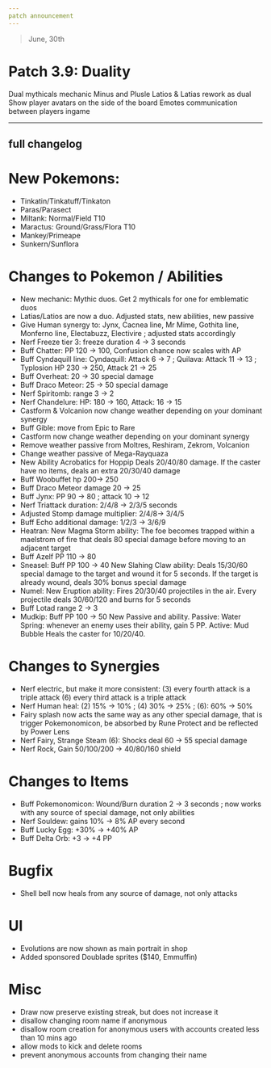 ```yaml
---
patch announcement
---
```


> June, 30th

# Patch 3.9: Duality

Dual mythicals mechanic
Minus and Plusle
Latios & Latias rework as dual
Show player avatars on the side of the board
Emotes communication between players ingame

---

## full changelog

# New Pokemons:

- Tinkatin/Tinkatuff/Tinkaton
- Paras/Parasect
- Miltank: Normal/Field T10
- Maractus: Ground/Grass/Flora T10
- Mankey/Primeape
- Sunkern/Sunflora

# Changes to Pokemon / Abilities

- New mechanic: Mythic duos. Get 2 mythicals for one for emblematic duos
- Latias/Latios are now a duo. Adjusted stats, new abilities, new passive
- Give Human synergy to: Jynx, Cacnea line, Mr Mime, Gothita line, Monferno line, Electabuzz, Electivire ; adjusted stats accordingly
- Nerf Freeze tier 3: freeze duration 4 → 3 seconds
- Buff Chatter: PP 120 → 100, Confusion chance now scales with AP
- Buff Cyndaquill line: Cyndaquill: Attack 6 → 7 ; Quilava: Attack 11 → 13 ; Typlosion HP 230 → 250, Attack 21 → 25
- Buff Overheat: 20 → 30 special damage
- Buff Draco Meteor: 25 → 50 special damage
- Nerf Spiritomb: range 3 → 2
- Nerf Chandelure: HP: 180 → 160, Attack: 16 → 15
- Castform & Volcanion now change weather depending on your dominant synergy
- Buff Gible: move from Epic to Rare
- Castform now change weather depending on your dominant synergy
- Remove weather passive from Moltres, Reshiram, Zekrom, Volcanion
- Change weather passive of Mega-Rayquaza
- New Ability Acrobatics for Hoppip Deals 20/40/80 damage. If the caster have no items, deals an extra 20/30/40 damage
- Buff Woobuffet hp 200-> 250
- Buff Draco Meteor damage 20 -> 25
- Buff Jynx: PP 90 -> 80 ; attack 10 -> 12
- Nerf Triattack duration: 2/4/8 → 2/3/5 seconds
- Adjusted Stomp damage multiplier: 2/4/8→ 3/4/5
- Buff Echo additional damage: 1/2/3 → 3/6/9
- Heatran: New Magma Storm ability: The foe becomes trapped within a maelstrom of fire that deals 80 special damage before moving to an adjacent target
- Buff Azelf PP 110 -> 80
- Sneasel: Buff PP 100 -> 40 New Slahing Claw ability: Deals 15/30/60 special damage to the target and wound it for 5 seconds. If the target is already wound, deals 30% bonus special damage
- Numel: New Eruption ability: Fires 20/30/40 projectiles in the air. Every projectile deals 30/60/120 and burns for 5 seconds
- Buff Lotad range 2 -> 3
- Mudkip: Buff PP 100 -> 50 New Passive and ability. Passive: Water Spring: whenever an enemy uses their ability, gain 5 PP. Active: Mud Bubble Heals the caster for 10/20/40.

# Changes to Synergies

- Nerf electric, but make it more consistent: (3) every fourth attack is a triple attack (6) every third attack is a triple attack
- Nerf Human heal: (2) 15% → 10% ; (4) 30% → 25% ; (6): 60% → 50%
- Fairy splash now acts the same way as any other special damage, that is trigger Pokemonomicon, be absorbed by Rune Protect and be reflected by Power Lens
- Nerf Fairy, Strange Steam (6): Shocks deal 60 -> 55 special damage
- Nerf Rock, Gain 50/100/200 -> 40/80/160 shield

# Changes to Items

- Buff Pokemonomicon: Wound/Burn duration 2 → 3 seconds ; now works with any source of special damage, not only abilities
- Nerf Souldew: gains 10% → 8% AP every second
- Buff Lucky Egg: +30% → +40% AP
- Buff Delta Orb: +3 → +4 PP

# Bugfix

- Shell bell now heals from any source of damage, not only attacks

# UI

- Evolutions are now shown as main portrait in shop
- Added sponsored Doublade sprites ($140, Emmuffin)

# Misc

- Draw now preserve existing streak, but does not increase it
- disallow changing room name if anonymous
- disallow room creation for anonymous users with accounts created less than 10 mins ago
- allow mods to kick and delete rooms
- prevent anonymous accounts from changing their name
